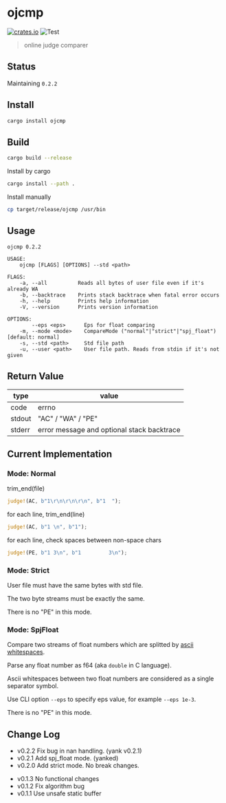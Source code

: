 # ojcmp

[![crates.io](https://img.shields.io/crates/v/ojcmp.svg)](https://crates.io/crates/ojcmp) ![Test](https://github.com/ThinkSpiritLab/ojcmp/workflows/Test/badge.svg)

> online judge comparer

## Status

Maintaining `0.2.2`

## Install

```bash
cargo install ojcmp
```

## Build

```bash
cargo build --release
```

Install by cargo

```bash
cargo install --path .
```

Install manually

```bash
cp target/release/ojcmp /usr/bin
```

## Usage

```
ojcmp 0.2.2

USAGE:
    ojcmp [FLAGS] [OPTIONS] --std <path>

FLAGS:
    -a, --all          Reads all bytes of user file even if it's already WA
    -b, --backtrace    Prints stack backtrace when fatal error occurs
    -h, --help         Prints help information
    -V, --version      Prints version information

OPTIONS:
        --eps <eps>      Eps for float comparing
    -m, --mode <mode>    CompareMode ("normal"|"strict"|"spj_float") [default: normal]
    -s, --std <path>     Std file path
    -u, --user <path>    User file path. Reads from stdin if it's not given
```

## Return Value

| type   | value                                      |
| ------ | ------------------------------------------ |
| code   | errno                                      |
| stdout | "AC" / "WA" / "PE"                         |
| stderr | error message and optional stack backtrace |

## Current Implementation

### Mode: Normal

trim_end(file)

```rust
judge!(AC, b"1\r\n\r\n\r\n", b"1  ");
```

for each line, trim_end(line)

```rust
judge!(AC, b"1 \n", b"1");
```

for each line, check spaces between non-space chars

```rust
judge!(PE, b"1 3\n", b"1         3\n");
```

### Mode: Strict

User file must have the same bytes with std file.

The two byte streams must be exactly the same.

There is no "PE" in this mode.

### Mode: SpjFloat

Compare two streams of float numbers which are splitted by [ascii whitespaces](https://infra.spec.whatwg.org/#ascii-whitespace).

Parse any float number as f64 (aka `double` in C language).

Ascii whitespaces between two float numbers are considered as a single separator symbol.

Use CLI option `--eps` to specify eps value, for example `--eps 1e-3`.

There is no "PE" in this mode.

## Change Log

- v0.2.2 Fix bug in nan handling. (yank v0.2.1)
- v0.2.1 Add spj_float mode. (yanked)
- v0.2.0 Add strict mode. No break changes.

+ v0.1.3 No functional changes
+ v0.1.2 Fix algorithm bug
+ v0.1.1 Use unsafe static buffer
